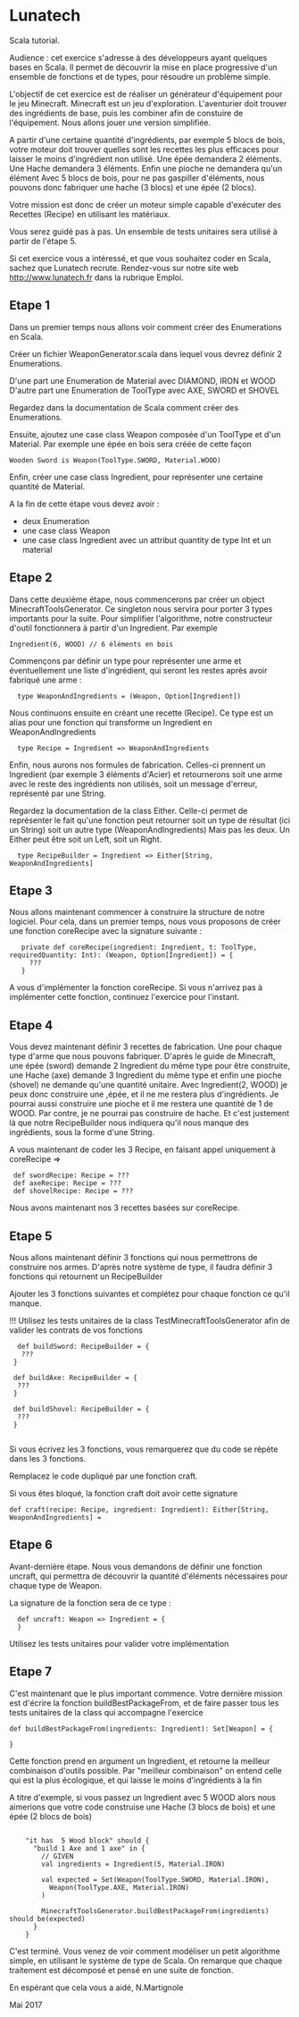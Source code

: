 Lunatech
========

Scala tutorial.

Audience : cet exercice s'adresse à des développeurs ayant quelques bases en Scala. Il permet de découvrir
la mise en place progressive d'un ensemble de fonctions et de types, pour résoudre un problème simple.

L'objectif de cet exercice est de réaliser un générateur d'équipement pour le jeu Minecraft.
Minecraft est un jeu d'exploration. L'aventurier doit trouver des ingrédients de base, puis les combiner afin de constuire
de l'équipement. Nous allons jouer une version simplifiée. 

A partir d'une certaine quantité d'ingrédients, par exemple 5 blocs de bois, votre
moteur doit trouver quelles sont les recettes les plus efficaces pour laisser le moins
d'ingrédient non utilisé. 
Une épée demandera 2 éléments. Une Hache demandera 3 éléments. Enfin une pioche ne demandera qu'un élément
Avec 5 blocs de bois, pour ne pas gaspiller d'éléments, nous pouvons donc fabriquer
une hache (3 blocs) et une épée (2 blocs). 

Votre mission est donc de créer un moteur simple capable d'exécuter des Recettes (Recipe) en
utilisant les matériaux.

Vous serez guidé pas à pas. Un ensemble de tests unitaires sera utilisé à partir de l'étape 5.

Si cet exercice vous a intéressé, et que vous souhaitez coder en Scala, sachez que Lunatech recrute. 
Rendez-vous sur notre site web http://www.lunatech.fr dans la rubrique Emploi.

Etape 1
-------

Dans un premier temps nous allons voir comment créer des Enumerations en Scala.

Créer un fichier WeaponGenerator.scala dans lequel vous devrez définir 2 Enumerations.

D'une part une Enumeration de Material avec DIAMOND, IRON et WOOD
D'autre part une Enumeration de ToolType avec AXE, SWORD et SHOVEL

Regardez dans la documentation de Scala comment créer des Enumerations.

Ensuite, ajoutez une case class Weapon composée d'un ToolType et d'un Material.
Par exemple une épée en bois sera créée de cette façon 

```
Wooden Sword is Weapon(ToolType.SWORD, Material.WOOD)
```

Enfin, créer une case class Ingredient, pour représenter une certaine quantité de Material.

A la fin de cette étape vous devez avoir :

  - deux Enumeration
  - une case class Weapon
  - une case class Ingredient avec un attribut quantity de type Int et un material
    
Etape 2
-------

Dans cette deuxième étape, nous commencerons par créer un object MinecraftToolsGenerator.
Ce singleton nous servira pour porter 3 types importants pour la suite.
Pour simplifier l'algorithme, notre constructeur d'outil fonctionnera à partir d'un Ingredient.
Par exemple 

```
Ingredient(6, WOOD) // 6 éléments en bois
```
 
Commençons par définir un type pour représenter une arme et éventuellement une liste d'ingrédient, qui seront les restes après
avoir fabriqué une arme :

```
  type WeaponAndIngredients = (Weapon, Option[Ingredient])
``` 

Nous continuons ensuite en créant une recette (Recipe). Ce type est un alias pour une fonction qui transforme un Ingredient en WeaponAndIngredients

```
  type Recipe = Ingredient => WeaponAndIngredients
```

Enfin, nous aurons nos formules de fabrication.
Celles-ci prennent un Ingredient (par exemple 3 éléments d'Acier) et retournerons soit une arme avec le reste
 des ingrédients non utilisés, soit un message d'erreur, représenté par une String.
 
 Regardez la documentation de la class Either. Celle-ci permet de représenter le fait qu'une fonction
 peut retourner soit un type de résultat (ici un String) soit un autre type (WeaponAndIngredients)
 Mais pas les deux. Un Either peut être soit un Left, soit un Right. 
    
```
  type RecipeBuilder = Ingredient => Either[String, WeaponAndIngredients]
```

Etape 3
-------

Nous allons maintenant commencer à construire la structure de notre logiciel.
Pour cela, dans un premier temps, nous vous proposons de créer une fonction coreRecipe avec la signature suivante :

```
   private def coreRecipe(ingredient: Ingredient, t: ToolType, requiredQuantity: Int): (Weapon, Option[Ingredient]) = { 
     ???
   }
```
  
A vous d'implémenter la fonction coreRecipe. Si vous n'arrivez pas à implémenter cette fonction, continuez l'exercice pour l'instant.

Etape 4
-------

Vous devez maintenant définir 3 recettes de fabrication. Une pour chaque type d'arme que nous pouvons fabriquer.
D'après le guide de Minecraft, une épée (sword) demande 2 Ingredient du même type pour être construite, une Hache (axe) demande 3 Ingredient du même type et
enfin une pioche (shovel) ne demande qu'une quantité unitaire. 
Avec Ingredient(2, WOOD) je peux donc construire une ,épée, et il ne me restera plus d'ingrédients.
Je pourrai aussi construire une pioche et il me restera une quantité de 1 de WOOD. Par contre, je ne pourrai
pas construire de hache. Et c'est justement là que notre RecipeBuilder nous indiquera
qu'il nous manque des ingrédients, sous la forme d'une String. 

A vous maintenant de coder les 3 Recipe, en faisant appel uniquement à coreRecipe => 

```
 def swordRecipe: Recipe = ???
 def axeRecipe: Recipe = ???
 def shovelRecipe: Recipe = ???
```

Nous avons maintenant nos 3 recettes basées sur coreRecipe. 
  
Etape 5
-------
  
Nous allons maintenant définir 3 fonctions qui nous permettrons de construire nos armes. 
D'après notre système de type, il faudra définir 3 fonctions qui retournent un RecipeBuilder

Ajouter les 3 fonctions suivantes et complétez pour chaque fonction ce qu'il manque.

!!! Utilisez les tests unitaires de la class TestMinecraftToolsGenerator afin de valider les contrats de vos fonctions 


 ``` 
   def buildSword: RecipeBuilder = {
    ???
  }
  
  def buildAxe: RecipeBuilder = {
   ???
  }
  
  def buildShovel: RecipeBuilder = {
   ???
  } 
  
```
Si vous écrivez les 3 fonctions, vous remarquerez que du code se répète dans les 3 fonctions.

Remplacez le code dupliqué par une fonction craft. 

Si vous êtes bloqué, la fonction craft doit avoir cette signature 

```
def craft(recipe: Recipe, ingredient: Ingredient): Either[String, WeaponAndIngredients] = 
```

Etape 6
-------

Avant-dernière étape. Nous vous demandons de définir une fonction uncraft, qui permettra 
de découvrir la quantité d'éléments nécessaires pour chaque type de Weapon.
 
 La signature de la fonction sera de ce type :
 
```
  def uncraft: Weapon => Ingredient = {
  }
``` 
 
Utilisez les tests unitaires pour valider votre implémentation  
  

Etape 7
-------

C'est maintenant que le plus important commence.
Votre dernière mission est d'écrire la fonction buildBestPackageFrom, et de faire passer tous les tests unitaires
de la class qui accompagne l'exercice 


```
def buildBestPackageFrom(ingredients: Ingredient): Set[Weapon] = {

}
```

Cette fonction prend en argument un Ingredient, et retourne la meilleur combinaison d'outils possible.
Par "meilleur combinaison" on entend celle qui est la plus écologique, et qui laisse le moins d'ingrédients à la fin

A titre d'exemple, si vous passez un Ingredient avec 5 WOOD alors nous aimerions que votre
code construise une Hache (3 blocs de bois) et une épée (2 blocs de bois)

```

    "it has  5 Wood block" should {
      "build 1 Axe and 1 axe" in {
        // GIVEN
        val ingredients = Ingredient(5, Material.IRON)

        val expected = Set(Weapon(ToolType.SWORD, Material.IRON),
          Weapon(ToolType.AXE, Material.IRON)
        )

        MinecraftToolsGenerator.buildBestPackageFrom(ingredients) should be(expected)
      }
    }

```


C'est terminé.
Vous venez de voir comment modéliser un petit algorithme simple, en utilisant le système de type de Scala.
On remarque que chaque traitement est décomposé et pensé en une suite de fonction.

En espérant que cela vous a aidé,
N.Martignole

Mai 2017
